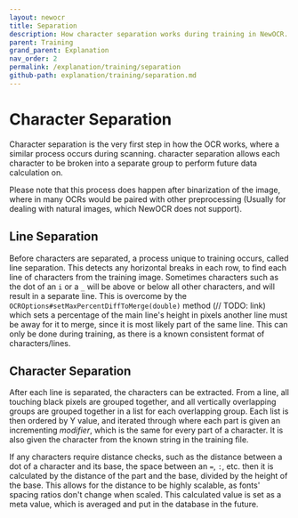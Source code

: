 ```yaml
---
layout: newocr
title: Separation
description: How character separation works during training in NewOCR.
parent: Training
grand_parent: Explanation
nav_order: 2
permalink: /explanation/training/separation
github-path: explanation/training/separation.md
---
```


# Character Separation

Character separation is the very first step in how the OCR works, where a similar process occurs during scanning. character separation allows each character to be broken into a separate group to perform future data calculation on.

Please note that this process does happen after binarization of the image, where in many OCRs would be paired with other preprocessing (Usually for dealing with natural images, which NewOCR does not support).

## Line Separation

Before characters are separated, a process unique to training occurs, called line separation. This detects any horizontal breaks in each row, to find each line of characters from the training image. Sometimes characters such as the dot of an `i` or a `_` will be above or below all other characters, and will result in a separate line. This is overcome by the `OCROptions#setMaxPercentDiffToMerge(double)` method (// TODO: link) which sets a percentage of the main line's height in pixels another line must be away for it to merge, since it is most likely part of the same line. This can only be done during training, as there is a known consistent format of characters/lines.

## Character Separation

After each line is separated, the characters can be extracted. From a line, all touching black pixels are grouped together, and all vertically overlapping groups are grouped together in a list for each overlapping group. Each list is then ordered by Y value, and iterated through where each part is given an incrementing *modifier*, which is the same for every part of a character. It is also given the character from the known string in the training file.

If any characters require distance checks, such as the distance between a dot of a character and its base, the space between an `=`, `:`, etc. then it is calculated by the distance of the part and the base, divided by the height of the base. This allows for the distance to be highly scalable, as fonts' spacing ratios don't change when scaled. This calculated value is set as a meta value, which is averaged and put in the database in the future.